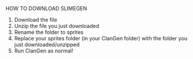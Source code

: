 HOW TO DOWNLOAD SLIMEGEN

1. Download the file
2. Unzip the file you just downloaded
3. Rename the folder to sprites
4. Replace your sprites folder (in your ClanGen folder) with the folder you just downloaded/unzipped
5. Run ClanGen as normal!
